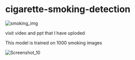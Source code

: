 # cigarette-smoking-detection

![smoking_img](https://user-images.githubusercontent.com/73479133/202274111-7d71cc6d-3181-4611-b802-1bf869351403.jpg)

visit video and ppt that I have uploded 

This model is trained on 1000 smoking images

![Screenshot_10](https://user-images.githubusercontent.com/73479133/202275254-c60a60a8-efd6-4bb4-8b9a-971dca53cfbe.png)
